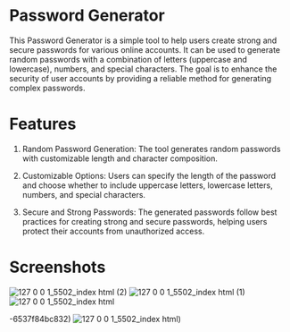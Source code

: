 # Password Generator
This Password Generator is a simple tool to help users create strong and secure passwords for various online accounts. It can be used to generate random passwords with a combination of letters (uppercase and lowercase), numbers, and special characters. The goal is to enhance the security of user accounts by providing a reliable method for generating complex passwords.

# Features
1) Random Password Generation: The tool generates random passwords with customizable length and character composition.

2) Customizable Options: Users can specify the length of the password and choose whether to include uppercase letters, lowercase letters, numbers, and special characters.

3) Secure and Strong Passwords: The generated passwords follow best practices for creating strong and secure passwords, helping users protect their accounts from unauthorized access.

# Screenshots
![127 0 0 1_5502_index html (2)](https://github.com/yashraj1296/Password-Genrator/assets/77559949/daaca3a8-b82d-4c4b-9efa-4ec4eda8eb73)
![127 0 0 1_5502_index html (1)](https://github.com/yashraj1296/Password-Genrator/assets/77559949/13ecf7d7-f131-4534-8629-6537f84bc832)
![127 0 0 1_5502_index html](https://github.com/yashraj1296/Password-Genrator/assets/77559949/cf12b0d0-bce8-4355-95e5-c4b078503bdc)


-6537f84bc832)
![127 0 0 1_5502_index html](https://www.google.com/))
